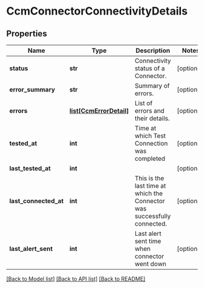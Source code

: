 # CcmConnectorConnectivityDetails

## Properties
Name | Type | Description | Notes
------------ | ------------- | ------------- | -------------
**status** | **str** | Connectivity status of a Connector. | [optional] 
**error_summary** | **str** | Summary of errors. | [optional] 
**errors** | [**list[CcmErrorDetail]**](CcmErrorDetail.md) | List of errors and their details. | [optional] 
**tested_at** | **int** | Time at which Test Connection was completed  | [optional] 
**last_tested_at** | **int** |  | [optional] 
**last_connected_at** | **int** | This is the last time at which the Connector was successfully connected. | [optional] 
**last_alert_sent** | **int** | Last alert sent time when connector went down | [optional] 

[[Back to Model list]](../README.md#documentation-for-models) [[Back to API list]](../README.md#documentation-for-api-endpoints) [[Back to README]](../README.md)

